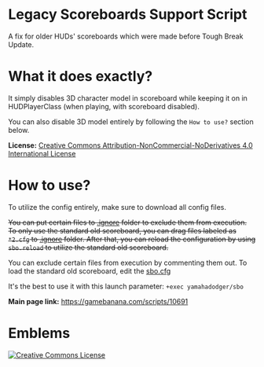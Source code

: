 # Legacy Scoreboards Support Script
A fix for older HUDs' scoreboards which were made before Tough Break Update.

# What it does exactly?
It simply disables 3D character model in scoreboard while keeping it on in HUDPlayerClass (when playing, with scoreboard disabled).

You can also disable 3D model entirely by following the `How to use?` section below.

**License:** [Creative Commons Attribution-NonCommercial-NoDerivatives 4.0 International License](http://creativecommons.org/licenses/by-nc-nd/4.0/)

# How to use?
To utilize the config entirely, make sure to download all config files.

~~You can put certain files to [.ignore](https://github.com/yamahadodger/legacy-scoreboards-support-script/tree/master/yamahadodger/sbo/.ignore) folder to exclude them from execution. To only use the standard old scoreboard, you can drag files labeled as `*2.cfg` to [.ignore](https://github.com/yamahadodger/legacy-scoreboards-support-script/tree/master/yamahadodger/sbo/.ignore) folder. After that, you can reload the configuration by using `sbo.reload` to utilize the standard old scoreboard.~~

You can exclude certain files from execution by commenting them out. To load the standard old scoreboard, edit the [sbo.cfg](https://github.com/yamahadodger/legacy-scoreboards-support-script/blob/master/yamahadodger/sbo.cfg)

It's the best to use it with this launch parameter: `+exec yamahadodger/sbo`

**Main page link:** https://gamebanana.com/scripts/10691

# Emblems
<a rel="license" href="http://creativecommons.org/licenses/by-nc-nd/4.0/"><img alt="Creative Commons License" style="border-width:0" src="https://i.creativecommons.org/l/by-nc-nd/4.0/88x31.png"/></a>
